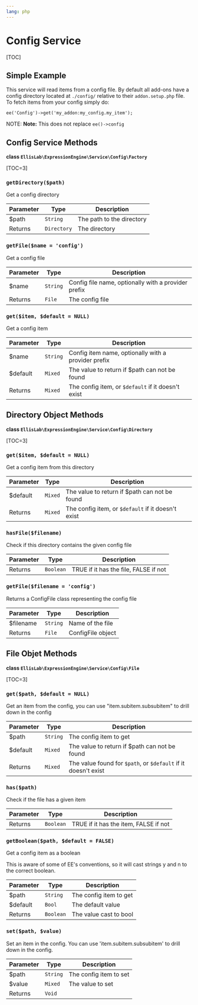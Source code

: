 ```yaml
---
lang: php
---
```


<!--
    This source file is part of the open source project
    ExpressionEngine User Guide (https://github.com/ExpressionEngine/ExpressionEngine-User-Guide)

    @link      https://expressionengine.com/
    @copyright Copyright (c) 2003-2020, Packet Tide, LLC (https://packettide.com)
    @license   https://expressionengine.com/license Licensed under Apache License, Version 2.0
-->

# Config Service

[TOC]

## Simple Example

This service will read items from a config file. By default all add-ons have a config directory located at `./config/` relative to their `addon.setup.php` file. To fetch items from your config simply do:

    ee('Config')->get('my_addon:my_config.my_item');

NOTE: **Note:** This does not replace `ee()->config`

## Config Service Methods

**class `EllisLab\ExpressionEngine\Service\Config\Factory`**

[TOC=3]

### `getDirectory($path)`

Get a config directory

| Parameter | Type        | Description               |
| --------- | ----------- | ------------------------- |
| \$path    | `String`    | The path to the directory |
| Returns   | `Directory` | The directory             |

### `getFile($name = 'config')`

Get a config file

| Parameter | Type     | Description                                         |
| --------- | -------- | --------------------------------------------------- |
| \$name    | `String` | Config file name, optionally with a provider prefix |
| Returns   | `File`   | The config file                                     |

### `get($item, $default = NULL)`

Get a config item

| Parameter | Type     | Description                                         |
| --------- | -------- | --------------------------------------------------- |
| \$name    | `String` | Config item name, optionally with a provider prefix |
| \$default | `Mixed`  | The value to return if \$path can not be found      |
| Returns   | `Mixed`  | The config item, or `$default` if it doesn't exist  |

## Directory Object Methods

**class `EllisLab\ExpressionEngine\Service\Config\Directory`**

[TOC=3]

### `get($item, $default = NULL)`

Get a config item from this directory

| Parameter | Type    | Description                                        |
| --------- | ------- | -------------------------------------------------- |
| \$default | `Mixed` | The value to return if \$path can not be found     |
| Returns   | `Mixed` | The config item, or `$default` if it doesn't exist |

### `hasFile($filename)`

Check if this directory contains the given config file

| Parameter | Type      | Description                           |
| --------- | --------- | ------------------------------------- |
| Returns   | `Boolean` | TRUE if it has the file, FALSE if not |

### `getFile($filename = 'config')`

Returns a ConfigFile class representing the config file

| Parameter  | Type     | Description       |
| ---------- | -------- | ----------------- |
| \$filename | `String` | Name of the file  |
| Returns    | `File`   | ConfigFile object |

## File Objet Methods

**class `EllisLab\ExpressionEngine\Service\Config\File`**

[TOC=3]

### `get($path, $default = NULL)`

Get an item from the config, you can use "item.subitem.subsubitem" to drill down in the config

| Parameter | Type     | Description                                                    |
| --------- | -------- | -------------------------------------------------------------- |
| \$path    | `String` | The config item to get                                         |
| \$default | `Mixed`  | The value to return if \$path can not be found                 |
| Returns   | `Mixed`  | The value found for `$path`, or `$default` if it doesn't exist |

### `has($path)`

Check if the file has a given item

| Parameter | Type      | Description                           |
| --------- | --------- | ------------------------------------- |
| Returns   | `Boolean` | TRUE if it has the item, FALSE if not |

### `getBoolean($path, $default = FALSE)`

Get a config item as a boolean

This is aware of some of EE's conventions, so it will cast strings y and n to the correct boolean.

| Parameter | Type      | Description            |
| --------- | --------- | ---------------------- |
| \$path    | `String`  | The config item to get |
| \$default | `Bool`    | The default value      |
| Returns   | `Boolean` | The value cast to bool |

### `set($path, $value)`

Set an item in the config. You can use 'item.subitem.subsubitem' to drill down in the config.

| Parameter | Type     | Description            |
| --------- | -------- | ---------------------- |
| \$path    | `String` | The config item to set |
| \$value   | `Mixed`  | The value to set       |
| Returns   | `Void`   |                        |
